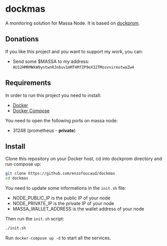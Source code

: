 # dockmas

A monitoring solution for Massa Node.
It is based on [dockprom](https://github.com/stefanprodan/dockprom).

## Donations

If you like this project and you want to support my work, you can:

- Send some $MASSA to my address: `AU12HMRMWkW9yntwnRJnbuv1mMT4MfZP9eX32TMosvvireutwaZw4`

## Requirements

In order to run this project you need to install:

- [Docker](https://docs.docker.com/install/)
- [Docker Compose](https://docs.docker.com/compose/install/)

You need to open the following ports on massa node:

- 31248 (prometheus - **private**)

## Install

Clone this repository on your Docker host, cd into dockprom directory and run compose up:

```bash
git clone https://github.com/enzofoucaud/dockmas
cd dockmas
```

You need to update some informations in the `init.sh` file:

- NODE_PUBLIC_IP is the public IP of your node
- NODE_PRIVATE_IP is the private IP of your node
- MASSA_WALLET_ADDRESS is the wallet address of your node

Then run the `init.sh` script:

```bash
./init.sh
```

Run `docker-compose up -d` to start all the services.
